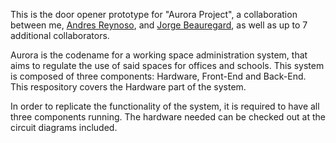 This is the door opener prototype for "Aurora Project", a collaboration between me, [Andres Reynoso](https://github.com/AndresReyMaz), and [Jorge Beauregard](https://github.com/jorgebeauregard), as well as up to 7 additional collaborators.

Aurora is the codename for a working space administration system, that aims to regulate the use of said spaces for offices and schools. This system is composed of three components: Hardware, Front-End and Back-End. This respository covers the Hardware part of the system.

In order to replicate the functionality of the system, it is required to have all three components running. The hardware needed can be checked out at the circuit diagrams included.



